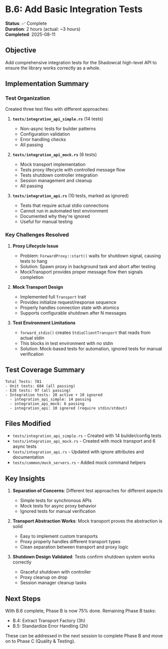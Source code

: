 # B.6: Add Basic Integration Tests

**Status**: ✅ Complete  
**Duration**: 2 hours (actual: ~3 hours)  
**Completed**: 2025-08-11

## Objective

Add comprehensive integration tests for the Shadowcat high-level API to ensure the library works correctly as a whole.

## Implementation Summary

### Test Organization

Created three test files with different approaches:

1. **`tests/integration_api_simple.rs`** (14 tests)
   - Non-async tests for builder patterns
   - Configuration validation
   - Error handling checks
   - All passing

2. **`tests/integration_api_mock.rs`** (6 tests)
   - Mock transport implementation
   - Tests proxy lifecycle with controlled message flow
   - Tests shutdown controller integration
   - Session management and cleanup
   - All passing

3. **`tests/integration_api.rs`** (10 tests, marked as ignored)
   - Tests that require actual stdio connections
   - Cannot run in automated test environment
   - Documented why they're ignored
   - Useful for manual testing

### Key Challenges Resolved

1. **Proxy Lifecycle Issue**
   - Problem: `ForwardProxy::start()` waits for shutdown signal, causing tests to hang
   - Solution: Spawn proxy in background task and abort after testing
   - MockTransport provides proper message flow then signals completion

2. **Mock Transport Design**
   - Implemented full `Transport` trait
   - Provides initialize request/response sequence
   - Properly handles connection state with atomics
   - Supports configurable shutdown after N messages

3. **Test Environment Limitations**
   - `forward_stdio()` creates `StdioClientTransport` that reads from actual stdin
   - This blocks in test environment with no stdin
   - Solution: Mock-based tests for automation, ignored tests for manual verification

## Test Coverage Summary

```
Total Tests: 781
- Unit tests: 684 (all passing)
- E2E tests: 97 (all passing)
- Integration tests: 20 active + 10 ignored
  - integration_api_simple: 14 passing
  - integration_api_mock: 6 passing
  - integration_api: 10 ignored (require stdin/stdout)
```

## Files Modified

- `tests/integration_api_simple.rs` - Created with 14 builder/config tests
- `tests/integration_api_mock.rs` - Created with mock transport and 6 async tests
- `tests/integration_api.rs` - Updated with ignore attributes and documentation
- `tests/common/mock_servers.rs` - Added mock command helpers

## Key Insights

1. **Separation of Concerns**: Different test approaches for different aspects
   - Simple tests for synchronous APIs
   - Mock tests for async proxy behavior
   - Ignored tests for manual verification

2. **Transport Abstraction Works**: Mock transport proves the abstraction is solid
   - Easy to implement custom transports
   - Proxy properly handles different transport types
   - Clean separation between transport and proxy logic

3. **Shutdown Design Validated**: Tests confirm shutdown system works correctly
   - Graceful shutdown with controller
   - Proxy cleanup on drop
   - Session manager cleanup tasks

## Next Steps

With B.6 complete, Phase B is now 75% done. Remaining Phase B tasks:
- B.4: Extract Transport Factory (3h)
- B.5: Standardize Error Handling (2h)

These can be addressed in the next session to complete Phase B and move on to Phase C (Quality & Testing).